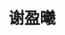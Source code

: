 ---
title: 谢盈曦
role: 硕士生
avatar_filename: avatar.jpg
interests:
  - 工业预测控制
superuser: false
user_groups:
  - 硕士生
--- 